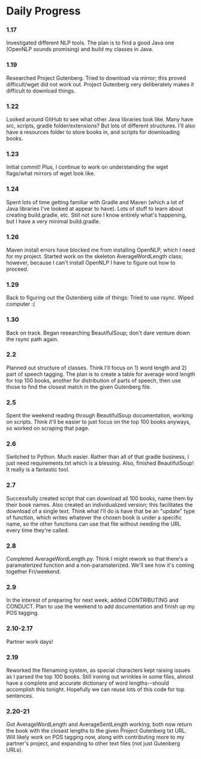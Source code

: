 # Daily Progress
### 1.17
Investigated different NLP tools. The plan is to find a good Java one (OpenNLP sounds promising) and build my classes in Java.

### 1.19
Researched Project Gutenberg. Tried to download via mirror; this proved difficult/wget did not work out. Project Gutenberg very deliberately makes it difficult to download things.

### 1.22
Looked around GitHub to see what other Java libraries look like. Many have src, scripts, gradle folder/extensions? But lots of different structures. I'll also have a resources folder to store books in, and scripts for downloading books.

### 1.23
Initial commit! Plus, I continue to work on understanding the wget flags/what mirrors of wget look like.

### 1.24
Spent lots of time getting familiar with Gradle and Maven (which a lot of Java libraries I've looked at appear to have). Lots of stuff to learn about creating build.gradle, etc. Still not sure I know entirely what's happening, but I have a very minimal build.gradle.

### 1.26
Maven install errors have blocked me from installing OpenNLP, which I need for my project. Started work on the skeleton AverageWordLength class; however, because I can't install OpenNLP I have to figure out how to proceed.

### 1.29
Back to figuring out the Gutenberg side of things: Tried to use rsync. Wiped computer :(

### 1.30
Back on track. Began researching BeautifulSoup; don't dare venture down the rsync path again.

### 2.2
Planned out structure of classes. Think I'll focus on 1) word length and 2) part of speech tagging. The plan is to create a table for average word length for top 100 books, another for distribution of parts of speech, then use those to find the closest match in the given Gutenberg file.

### 2.5
Spent the weekend reading through BeautifulSoup documentation, working on scripts. Think it'll be easier to just focus on the top 100 books anyways, so worked on scraping that page.

### 2.6
Switched to Python. Much easier. Rather than all of that gradle business, I just need requirements.txt which is a blessing. Also, finished BeautifulSoup! It really is a fantastic tool.

### 2.7
Successfully created script that can download all 100 books, name them by their book names. Also created an individualized version; this facilitates the download of a single text. Think what I'll do is have that be an "update" type of function, which writes whatever the chosen book is under a specific name, so the other functions can use that file without needing the URL every time they're called.

### 2.8
Completed AverageWordLength.py. Think I might rework so that there's a paramaterized function and a non-paramaterized. We'll see how it's coming together Fri/weekend.


### 2.9
In the interest of preparing for next week, added CONTRIBUTING and CONDUCT. Plan to use the weekend to add documentation and finish up my POS tagging.

### 2.10-2.17

Partner work days!

### 2.19
Reworked the filenaming system, as special characters kept raising issues as I parsed the top 100 books. Still ironing out wrinkles in some files, almost have a complete and accurate dictionary of word lengths--should accomplish this tonight. Hopefully we can reuse lots of this code for top sentences.

### 2.20-21
Got AverageWordLength and AverageSentLength working; both now return the book with the closest lengths to the given Project Gutenberg txt URL. Will likely work on POS tagging now, along with contributing more to my partner's project, and expanding to other text files (not just Gutenberg URLs).

